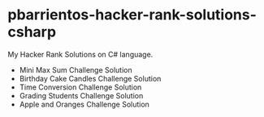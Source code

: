 # pbarrientos-hacker-rank-solutions-csharp
My Hacker Rank Solutions on C# language. 

- Mini Max Sum Challenge Solution
- Birthday Cake Candles Challenge Solution
- Time Conversion Challenge Solution
- Grading Students Challenge Solution
- Apple and Oranges Challenge Solution